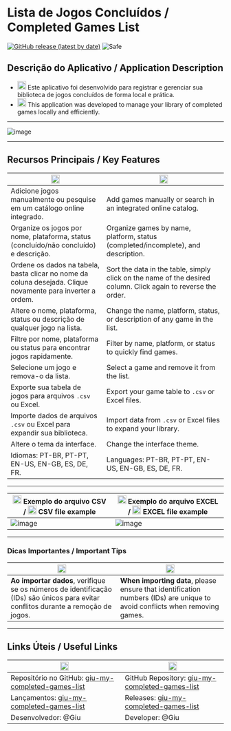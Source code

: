 # Lista de Jogos Concluídos / Completed Games List

[![GitHub release (latest by date)](https://img.shields.io/github/v/release/o-giu/giu-my-completed-games-list)](https://github.com/o-giu/giu-my-completed-games-list/releases)
![Safe](https://img.shields.io/badge/Safe-passing-green.svg)

## Descrição do Aplicativo / Application Description
- <img src="https://upload.wikimedia.org/wikipedia/commons/0/05/Flag_of_Brazil.svg" alt="Bandeira do Brasil" width="20"/> Este aplicativo foi desenvolvido para registrar e gerenciar sua biblioteca de jogos concluídos de forma local e prática.  
- <img src="https://upload.wikimedia.org/wikipedia/en/a/a4/Flag_of_the_United_States.svg" alt="Bandeira dos EUA" width="20"/> This application was developed to manage your library of completed games locally and efficiently.

---

![image](https://github.com/user-attachments/assets/824842ce-889e-4b98-8c22-2d0d3d58d581)

---

## Recursos Principais / Key Features
| <img src="https://upload.wikimedia.org/wikipedia/commons/0/05/Flag_of_Brazil.svg" alt="Bandeira do Brasil" width="20"/> | <img src="https://upload.wikimedia.org/wikipedia/en/a/a4/Flag_of_the_United_States.svg" alt="Bandeira dos EUA" width="20"/> |
|-----------|-----------|
| Adicione jogos manualmente ou pesquise em um catálogo online integrado. | Add games manually or search in an integrated online catalog. |
| Organize os jogos por nome, plataforma, status (concluído/não concluído) e descrição. | Organize games by name, platform, status (completed/incomplete), and description. |
| Ordene os dados na tabela, basta clicar no nome da coluna desejada. Clique novamente para inverter a ordem. | Sort the data in the table, simply click on the name of the desired column. Click again to reverse the order. |
| Altere o nome, plataforma, status ou descrição de qualquer jogo na lista. | Change the name, platform, status, or description of any game in the list. |
| Filtre por nome, plataforma ou status para encontrar jogos rapidamente. | Filter by name, platform, or status to quickly find games. |
| Selecione um jogo e remova-o da lista. | Select a game and remove it from the list. |
| Exporte sua tabela de jogos para arquivos `.csv` ou Excel. | Export your game table to `.csv` or Excel files. |
| Importe dados de arquivos `.csv` ou Excel para expandir sua biblioteca. | Import data from `.csv` or Excel files to expand your library. |
| Altere o tema da interface. | Change the interface theme. |
| Idiomas: PT-BR, PT-PT, EN-US, EN-GB, ES, DE, FR. | Languages: PT-BR, PT-PT, EN-US, EN-GB, ES, DE, FR. |

---

| <img src="https://upload.wikimedia.org/wikipedia/commons/0/05/Flag_of_Brazil.svg" alt="Bandeira do Brasil" width="20"/> Exemplo do arquivo CSV / <img src="https://upload.wikimedia.org/wikipedia/en/a/a4/Flag_of_the_United_States.svg" alt="Bandeira dos EUA" width="20"/> CSV file example | <img src="https://upload.wikimedia.org/wikipedia/commons/0/05/Flag_of_Brazil.svg" alt="Bandeira do Brasil" width="20"/> Exemplo do arquivo EXCEL / <img src="https://upload.wikimedia.org/wikipedia/en/a/a4/Flag_of_the_United_States.svg" alt="Bandeira dos EUA" width="20"/> EXCEL file example |
|-----------|-----------|
| ![image](https://github.com/user-attachments/assets/401d091d-fb7b-445e-b39e-c45e396d1899) | ![image](https://github.com/user-attachments/assets/30d88432-fa06-47a3-b22b-2263de292058) | 

---

### Dicas Importantes / Important Tips
| <img src="https://upload.wikimedia.org/wikipedia/commons/0/05/Flag_of_Brazil.svg" alt="Bandeira do Brasil" width="20"/> | <img src="https://upload.wikimedia.org/wikipedia/en/a/a4/Flag_of_the_United_States.svg" alt="Bandeira dos EUA" width="20"/> |
|-----------|-----------|
| **Ao importar dados**, verifique se os números de identificação (IDs) são únicos para evitar conflitos durante a remoção de jogos. | **When importing data**, please ensure that identification numbers (IDs) are unique to avoid conflicts when removing games. |

---

## Links Úteis / Useful Links
| <img src="https://upload.wikimedia.org/wikipedia/commons/0/05/Flag_of_Brazil.svg" alt="Bandeira do Brasil" width="20"/> | <img src="https://upload.wikimedia.org/wikipedia/en/a/a4/Flag_of_the_United_States.svg" alt="Bandeira dos EUA" width="20"/> |
|-----------|-----------|
| Repositório no GitHub: [giu-my-completed-games-list](https://github.com/o-giu/giu-my-completed-games-list) | GitHub Repository: [giu-my-completed-games-list](https://github.com/o-giu/giu-my-completed-games-list) |
| Lançamentos: [giu-my-completed-games-list](https://github.com/o-giu/giu-my-completed-games-list/releases) | Releases: [giu-my-completed-games-list](https://github.com/o-giu/giu-my-completed-games-list/releases) |
| Desenvolvedor: @Giu | Developer: @Giu |
